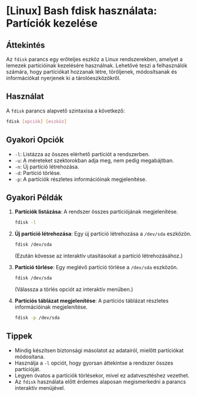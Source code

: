 # [Linux] Bash fdisk használata: Partíciók kezelése

## Áttekintés
Az `fdisk` parancs egy erőteljes eszköz a Linux rendszerekben, amelyet a lemezek partícióinak kezelésére használnak. Lehetővé teszi a felhasználók számára, hogy partíciókat hozzanak létre, töröljenek, módosítsanak és információkat nyerjenek ki a tárolóeszközökről.

## Használat
A `fdisk` parancs alapvető szintaxisa a következő:

```bash
fdisk [opciók] [eszköz]
```

## Gyakori Opciók
- `-l`: Listázza az összes elérhető partíciót a rendszerben.
- `-u`: A méreteket szektorokban adja meg, nem pedig megabájtban.
- `-n`: Új partíció létrehozása.
- `-d`: Partíció törlése.
- `-p`: A partíciók részletes információinak megjelenítése.

## Gyakori Példák

1. **Partíciók listázása**:
   A rendszer összes partíciójának megjelenítése.
   ```bash
   fdisk -l
   ```

2. **Új partíció létrehozása**:
   Egy új partíció létrehozása a `/dev/sda` eszközön.
   ```bash
   fdisk /dev/sda
   ```
   (Ezután kövesse az interaktív utasításokat a partíció létrehozásához.)

3. **Partíció törlése**:
   Egy meglévő partíció törlése a `/dev/sda` eszközön.
   ```bash
   fdisk /dev/sda
   ```
   (Válassza a törlés opciót az interaktív menüben.)

4. **Partíciós táblázat megjelenítése**:
   A partíciós táblázat részletes információinak megjelenítése.
   ```bash
   fdisk -p /dev/sda
   ```

## Tippek
- Mindig készítsen biztonsági másolatot az adatairól, mielőtt partíciókat módosítana.
- Használja a `-l` opciót, hogy gyorsan áttekintse a rendszer összes partícióját.
- Legyen óvatos a partíciók törlésekor, mivel ez adatvesztéshez vezethet.
- Az `fdisk` használata előtt érdemes alaposan megismerkedni a parancs interaktív menüjével.